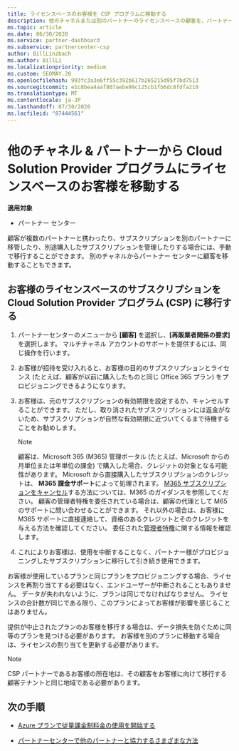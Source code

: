 ```yaml
---
title: ライセンスベースのお客様を CSP プログラムに移動する
description: 他のチャネルまたは別のパートナーのライセンスベースの顧客を、パートナーセンターのクラウドソリューションプロバイダー (CSP) プログラムに移動する方法について説明します。
ms.topic: article
ms.date: 06/30/2020
ms.service: partner-dashboard
ms.subservice: partnercenter-csp
author: BillLinzbach
ms.author: BillLi
ms.localizationpriority: medium
ms.custom: SEOMAY.20
ms.openlocfilehash: 993fc3a3e6ff55c392b617b265215d95f7bd7513
ms.sourcegitcommit: e1c8bea4aaf807aebe99c125cb1fb6dc8fdfa210
ms.translationtype: MT
ms.contentlocale: ja-JP
ms.lasthandoff: 07/30/2020
ms.locfileid: "87444561"
---
```

# <a name="move-license-based-customers-from-other-channels--partners-to-the-cloud-solution-provider-program"></a>他のチャネル & パートナーから Cloud Solution Provider プログラムにライセンスベースのお客様を移動する

**適用対象**

- パートナー センター

顧客が複数のパートナーと携わったり、サブスクリプションを別のパートナーに移管したり、別途購入したサブスクリプションを管理したりする場合には、手動で移行することができます。 別のチャネルからパートナー センターに顧客を移動することもできます。

## <a name="move-your-customers-license-based-subscriptions-to-the-cloud-solution-provider-program-csp"></a>お客様のライセンスベースのサブスクリプションを Cloud Solution Provider プログラム (CSP) に移行する

1. パートナーセンターのメニューから **[顧客]** を選択し、**[再販業者関係の要求]** を選択します。 マルチチャネル アカウントのサポートを提供するには、同じ操作を行います。

2. お客様が招待を受け入れると、お客様の目的のサブスクリプションとライセンス (たとえば、顧客が以前に購入したものと同じ Office 365 プラン) をプロビジョニングできるようになります。

3. お客様は、元のサブスクリプションの有効期限を設定するか、キャンセルすることができます。 ただし、取り消されたサブスクリプションには返金がないため、サブスクリプションが自然な有効期限に近づいてくるまで待機することをお勧めします。


   >[!NOTE]
   >顧客は、Microsoft 365 (M365) 管理ポータル (たとえば、Microsoft からの月単位または年単位の課金) で購入した場合、クレジットの対象となる可能性があります。 Microsoft から直接購入したサブスクリプションのクレジットは、 **M365 課金サポート**によって処理されます。 [M365 サブスクリプションをキャンセル](https://docs.microsoft.com/microsoft-365/commerce/subscriptions/cancel-your-subscription)する方法については、M365 のガイダンスを参照してください。 顧客の管理者特権を委任されている場合は、顧客の代理として M65 のサポートに問い合わせることができます。 それ以外の場合は、お客様に M365 サポートに直接連絡して、資格のあるクレジットとそのクレジットを与える方法を確認してください。 委任された[管理者特権](customers-revoke-admin-privileges.md)に関する情報を確認します。


4. これによりお客様は、使用を中断することなく、パートナー様がプロビジョニングしたサブスクリプションに移行して引き続き使用できます。

お客様が使用しているプランと同じプランをプロビジョニングする場合、ライセンスを再割り当てする必要はなく、エンドユーザーが中断されることもありません。 データが失われないように、プランは同じでなければなりません。 ライセンスの合計数が同じである限り、このプランによってお客様が影響を感じることはありません。

提供が中止されたプランのお客様を移行する場合は、データ損失を防ぐために同等のプランを見つける必要があります。 お客様を別のプランに移動する場合は、ライセンスの割り当てを更新する必要があります。

>[!NOTE]
> CSP パートナーであるお客様の所在地は、その顧客をお客様に向けて移行する顧客テナントと同じ地域である必要があります。

## <a name="next-steps"></a>次の手順

- [Azure プランで従量課金制料金の使用を開始する](azure-plan-get-started.md)
 

- [パートナーセンターで他のパートナーと協力するさまざまな方法](work-with-other-partners.md)
